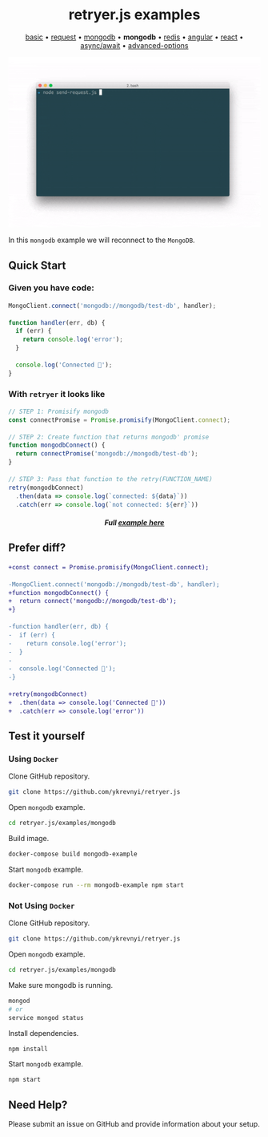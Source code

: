
<h1 align="center">retryer.js examples</h1>

<p align="center">
  <a href="https://github.com/ykrevnyi/reconnect/blob/docs/examples/basic/">basic</a> &bull;
  <a href="https://github.com/ykrevnyi/reconnect/blob/docs/examples/request/">request</a> &bull;
  <a href="https://github.com/ykrevnyi/reconnect/blob/docs/examples/mongodb/">mongodb</a> &bull;
  <b>mongodb</b> &bull;
  <a href="https://github.com/ykrevnyi/reconnect/blob/docs/examples/redis/">redis</a> &bull;
  <a href="https://github.com/ykrevnyi/reconnect/blob/docs/examples/angular/">angular</a> &bull;
  <a href="https://github.com/ykrevnyi/reconnect/blob/docs/examples/react/">react</a> &bull;
  <a href="https://github.com/ykrevnyi/reconnect/blob/docs/examples/async-await/">async/await</a> &bull;
  <a href="https://github.com/ykrevnyi/reconnect/blob/docs/examples/advanced-options/">advanced-options</a>
</p>

<p align="center">
  <img src="https://github.com/ykrevnyi/reconnect/blob/docs/docs/retryer-v1.5.1.gif" alt="retryer.js intro"/>
</p>

In this `mongodb` example we will reconnect to the `MongoDB`.

## Quick Start

### Given you have code:

```javascript
MongoClient.connect('mongodb://mongodb/test-db', handler);

function handler(err, db) {
  if (err) {
    return console.log('error');
  }

  console.log('Connected 🎉');
}
```

### With `retryer` it looks like
```javascript
// STEP 1: Promisify mongodb
const connectPromise = Promise.promisify(MongoClient.connect);

// STEP 2: Create function that returns mongodb' promise
function mongodbConnect() {
  return connectPromise('mongodb://mongodb/test-db');
}

// STEP 3: Pass that function to the retry(FUNCTION_NAME)
retry(mongodbConnect)
  .then(data => console.log(`connected: ${data}`))
  .catch(err => console.log(`not connected: ${err}`))
```
<h5 align="center">Full <a href="https://github.com/ykrevnyi/reconnect/blob/docs/examples/mongodb/index.js">example here</a></h5>

## Prefer diff?
```diff
+const connect = Promise.promisify(MongoClient.connect);

-MongoClient.connect('mongodb://mongodb/test-db', handler);
+function mongodbConnect() {
+  return connect('mongodb://mongodb/test-db');
+}

-function handler(err, db) {
-  if (err) {
-    return console.log('error');
-  }
-
-  console.log('Connected 🎉');
-}

+retry(mongodbConnect)
+  .then(data => console.log('Connected 🎉'))
+  .catch(err => console.log('error'))
```

## Test it yourself
### Using `Docker`
Clone GitHub repository.
```bash
git clone https://github.com/ykrevnyi/retryer.js
```

Open `mongodb` example.
```bash
cd retryer.js/examples/mongodb
```

Build image.
```bash
docker-compose build mongodb-example
```

Start `mongodb` example.
```bash
docker-compose run --rm mongodb-example npm start
```

### Not Using `Docker`
Clone GitHub repository.
```bash
git clone https://github.com/ykrevnyi/retryer.js
```

Open `mongodb` example.
```bash
cd retryer.js/examples/mongodb
```

Make sure mongodb is running.
```bash
mongod
# or
service mongod status
```

Install dependencies.
```bash
npm install
```

Start `mongodb` example.
```bash
npm start
```

## Need Help?
Please submit an issue on GitHub and provide information about your setup.

